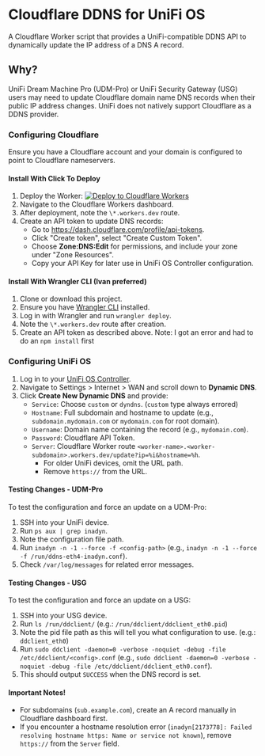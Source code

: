 # Cloudflare DDNS for UniFi OS

A Cloudflare Worker script that provides a UniFi-compatible DDNS API to dynamically update the IP address of a DNS A record.

## Why?

UniFi Dream Machine Pro (UDM-Pro) or UniFi Security Gateway (USG) users may need to update Cloudflare domain name DNS records when their public IP address changes. UniFi does not natively support Cloudflare as a DDNS provider.

### Configuring Cloudflare

Ensure you have a Cloudflare account and your domain is configured to point to Cloudflare nameservers.

#### Install With Click To Deploy

1. Deploy the Worker: [![Deploy to Cloudflare Workers](https://deploy.workers.cloudflare.com/button)](https://deploy.workers.cloudflare.com/?url=https://github.com/ivanlawrence/unifi-ddns)
2. Navigate to the Cloudflare Workers dashboard.
3. After deployment, note the `\*.workers.dev` route.
4. Create an API token to update DNS records: 
   - Go to https://dash.cloudflare.com/profile/api-tokens.
   - Click "Create token", select "Create Custom Token".
   - Choose **Zone:DNS:Edit** for permissions, and include your zone under "Zone Resources". 
   - Copy your API Key for later use in UniFi OS Controller configuration.

#### Install With Wrangler CLI (Ivan preferred)

1. Clone or download this project.
2. Ensure you have [Wrangler CLI](https://developers.cloudflare.com/workers/wrangler/install-and-update/) installed.
3. Log in with Wrangler and run `wrangler deploy`.
4. Note the `\*.workers.dev` route after creation.
5. Create an API token as described above.
Note: I got an error and had to do an `npm install` first

### Configuring UniFi OS

1. Log in to your [UniFi OS Controller](https://unifi.ui.com/).
2. Navigate to Settings > Internet > WAN and scroll down to **Dynamic DNS**.
3. Click **Create New Dynamic DNS** and provide:
   - `Service`: Choose `custom` or `dyndns`. (`custom` type always errored)
   - `Hostname`: Full subdomain and hostname to update (e.g., `subdomain.mydomain.com` or `mydomain.com` for root domain).
   - `Username`: Domain name containing the record (e.g., `mydomain.com`).
   - `Password`: Cloudflare API Token.
   - `Server`: Cloudflare Worker route `<worker-name>.<worker-subdomain>.workers.dev/update?ip=%i&hostname=%h`.
     - For older UniFi devices, omit the URL path.
     - Remove `https://` from the URL.

#### Testing Changes - UDM-Pro
To test the configuration and force an update on a UDM-Pro:

1. SSH into your UniFi device.
2. Run `ps aux | grep inadyn`.
3. Note the configuration file path.
4. Run `inadyn -n -1 --force -f <config-path>` (e.g., `inadyn -n -1 --force -f /run/ddns-eth4-inadyn.conf`).
5. Check `/var/log/messages` for related error messages.

#### Testing Changes - USG
To test the configuration and force an update on a USG:

1. SSH into your USG device.
2. Run `ls /run/ddclient/` (e.g.: `/run/ddclient/ddclient_eth0.pid`)
3. Note the pid file path as this will tell you what configuration to use. (e.g.: `ddclient_eth0`)
4. Run `sudo ddclient -daemon=0 -verbose -noquiet -debug -file /etc/ddclient/<config>.conf` (e.g., `sudo ddclient -daemon=0 -verbose -noquiet -debug -file /etc/ddclient/ddclient_eth0.conf`).
5. This should output `SUCCESS` when the DNS record is set.

#### Important Notes!

- For subdomains (`sub.example.com`), create an A record manually in Cloudflare dashboard first.
- If you encounter a hostname resolution error (`inadyn[2173778]: Failed resolving hostname https: Name or service not known`), remove `https://` from the `Server` field.
